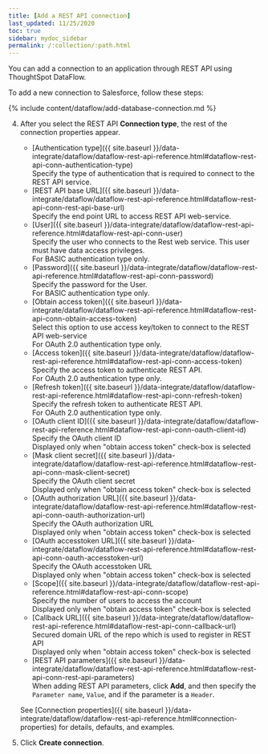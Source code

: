 ```yaml
---
title: [Add a REST API connection]
last_updated: 11/25/2020
toc: true
sidebar: mydoc_sidebar
permalink: /:collection/:path.html
---
```

You can add a connection to an application through REST API using ThoughtSpot DataFlow.

To add a new connection to Salesforce, follow these steps:

{% include content/dataflow/add-database-connection.md %}

4. After you select the REST API **Connection type**, the rest of the connection properties appear.

   * [Authentication type]({{ site.baseurl }}/data-integrate/dataflow/dataflow-rest-api-reference.html#dataflow-rest-api-conn-authentication-type)<br/>Specify the type of authentication that is required to connect to the REST API service.                            
   * [REST API base URL]({{ site.baseurl }}/data-integrate/dataflow/dataflow-rest-api-reference.html#dataflow-rest-api-conn-rest-api-base-url)<br/>Specify the end point URL to access REST API web-service.
   * [User]({{ site.baseurl }}/data-integrate/dataflow/dataflow-rest-api-reference.html#dataflow-rest-api-conn-user)<br/>Specify the user who connects to the Rest web service. This user must have data access privileges.<br/>For BASIC authentication type only.
   * [Password]({{ site.baseurl }}/data-integrate/dataflow/dataflow-rest-api-reference.html#dataflow-rest-api-conn-password)<br/>Specify the password for the User.<br/>For BASIC authentication type only.
   * [Obtain access token]({{ site.baseurl }}/data-integrate/dataflow/dataflow-rest-api-reference.html#dataflow-rest-api-conn-obtain-access-token)<br/>Select this option to use access key/token to connect to the REST API web-service<br/>For OAuth 2.0 authentication type only.
   * [Access token]({{ site.baseurl }}/data-integrate/dataflow/dataflow-rest-api-reference.html#dataflow-rest-api-conn-access-token)<br/>Specify the access token to authenticate REST API.<br/>For OAuth 2.0 authentication type only.
   * [Refresh token]({{ site.baseurl }}/data-integrate/dataflow/dataflow-rest-api-reference.html#dataflow-rest-api-conn-refresh-token)<br/>Specify the refresh token to authenticate REST API.<br/>For OAuth 2.0 authentication type only.
   * [OAuth client ID]({{ site.baseurl }}/data-integrate/dataflow/dataflow-rest-api-reference.html#dataflow-rest-api-conn-oauth-client-id)<br/>Specify the OAuth client ID<br/>Displayed only when "obtain access token" check-box is selected
   * [Mask client secret]({{ site.baseurl }}/data-integrate/dataflow/dataflow-rest-api-reference.html#dataflow-rest-api-conn-mask-client-secret)<br/>Specify the OAuth client secret<br/>Displayed only when "obtain access token" check-box is selected
   * [OAuth authorization URL]({{ site.baseurl }}/data-integrate/dataflow/dataflow-rest-api-reference.html#dataflow-rest-api-conn-oauth-authorization-url)<br/>Specify the OAuth authorization URL <br/>Displayed only when "obtain access token" check-box is selected
   * [OAuth accesstoken URL]({{ site.baseurl }}/data-integrate/dataflow/dataflow-rest-api-reference.html#dataflow-rest-api-conn-oauth-accesstoken-url)<br/>Specify the OAuth accesstoken URL <br/>Displayed only when "obtain access token" check-box is selected
   * [Scope]({{ site.baseurl }}/data-integrate/dataflow/dataflow-rest-api-reference.html#dataflow-rest-api-conn-scope)<br/>Specify the number of users to access the account<br/>Displayed only when "obtain access token" check-box is selected
   * [Callback URL]({{ site.baseurl }}/data-integrate/dataflow/dataflow-rest-api-reference.html#dataflow-rest-api-conn-callback-url)<br/>Secured domain URL of the repo which is used to register in REST API<br/>Displayed only when "obtain access token" check-box is selected
   * [REST API parameters]({{ site.baseurl }}/data-integrate/dataflow/dataflow-rest-api-reference.html#dataflow-rest-api-conn-rest-api-parameters)<br/>When adding REST API parameters, click <strong>Add</strong>, and then specify the <code>Parameter name</code>, <code>Value</code>, and if the parameter is a <code>Header</code>.

   See [Connection properties]({{ site.baseurl }}/data-integrate/dataflow/dataflow-rest-api-reference.html#connection-properties) for details, defaults, and examples.

5. Click **Create connection**.   
